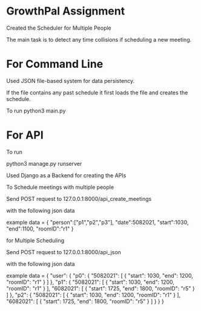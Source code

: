 # GrowthPal Assignment

Created the Scheduler for Multiple People

The main task is to detect any time collisions if scheduling a new meeting.
 
# For Command Line 
Used JSON file-based system for data persistency.

If the file contains any past schedule it first loads the file and creates the schedule.

To run 
python3 main.py

# For API
To run 

python3 manage.py runserver

Used Django as a Backend for creating the APIs

To Schedule meetings with multiple people

Send POST request to 127.0.0.1:8000/api_create_meetings

with the following json data

example data = {
    "person":["p1","p2","p3"],
    "date":5082021,
    "start":1030,
    "end":1100,
    "roomID":"r1"
}

for Multiple Scheduling 

Send POST request to 127.0.0.1:8000/api_json

with the following json data

example data = {
  "user": {
    "p0": {
      "5082021": [
        {
          "start": 1030,
          "end": 1200,
          "roomID": "r1"
        }
      ]
    },
    "p1": {
      "5082021": [
        {
          "start": 1030,
          "end": 1200,
          "roomID": "r1"
        }
      ],
      "6082021": [
        {
          "start": 1725,
          "end": 1800,
          "roomID": "r5"
        }
      ]
    },
    "p2": {
      "5082021": [
        {
          "start": 1030,
          "end": 1200,
          "roomID": "r1"
        }
      ],
      "6082021": [
        {
          "start": 1725,
          "end": 1800,
          "roomID": "r5"
        }
      ]
    }
  }
}
